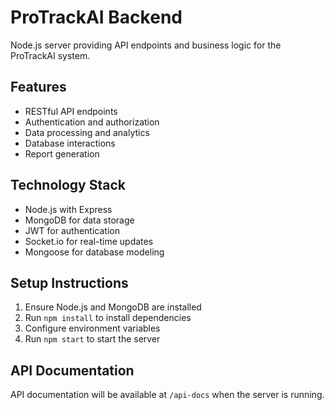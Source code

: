 # ProTrackAI Backend

Node.js server providing API endpoints and business logic for the ProTrackAI system.

## Features

- RESTful API endpoints
- Authentication and authorization
- Data processing and analytics
- Database interactions
- Report generation

## Technology Stack

- Node.js with Express
- MongoDB for data storage
- JWT for authentication
- Socket.io for real-time updates
- Mongoose for database modeling

## Setup Instructions

1. Ensure Node.js and MongoDB are installed
2. Run `npm install` to install dependencies
3. Configure environment variables
4. Run `npm start` to start the server

## API Documentation

API documentation will be available at `/api-docs` when the server is running.
```

